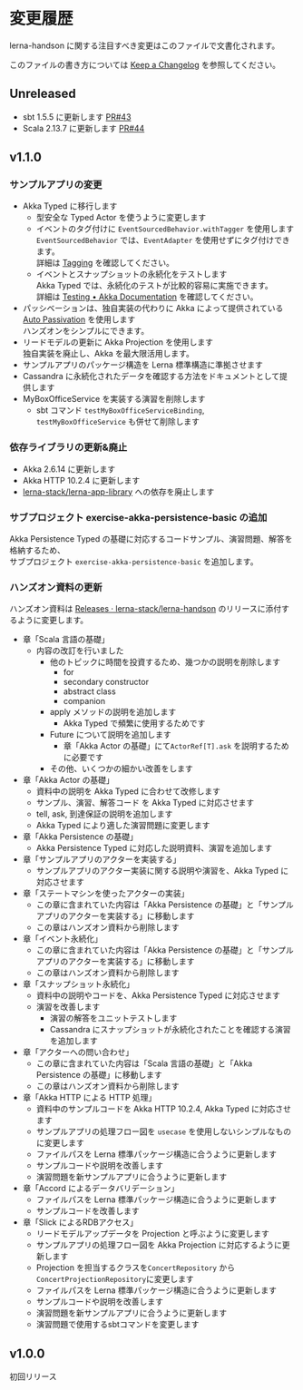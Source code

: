 # 変更履歴

lerna-handson に関する注目すべき変更はこのファイルで文書化されます。

このファイルの書き方については [Keep a Changelog](https://keepachangelog.com/ja/1.0.0/) を参照してください。

## Unreleased
- sbt 1.5.5 に更新します [PR#43](https://github.com/lerna-stack/lerna-handson/pull/43)
- Scala 2.13.7 に更新します [PR#44](https://github.com/lerna-stack/lerna-handson/pull/44)

## v1.1.0

### サンプルアプリの変更
- Akka Typed に移行します
  - 型安全な Typed Actor を使うように変更します
  - イベントのタグ付けに `EventSourcedBehavior.withTagger` を使用します  
    `EventSourcedBehavior` では、`EventAdapter` を使用せずにタグ付けできます。  
    詳細は [Tagging](https://doc.akka.io/docs/akka/current/typed/persistence.html#tagging) を確認してください。
  - イベントとスナップショットの永続化をテストします  
    Akka Typed では、永続化のテストが比較的容易に実施できます。  
    詳細は [Testing • Akka Documentation](https://doc.akka.io/docs/akka/current/typed/persistence-testing.html) を確認してください。
- パッシベーションは、独自実装の代わりに Akka によって提供されている [Auto Passivation](https://doc.akka.io/docs/akka/2.6.14/typed/cluster-sharding.html#automatic-passivation) を使用します  
  ハンズオンをシンプルにできます。
- リードモデルの更新に Akka Projection を使用します  
  独自実装を廃止し、Akka を最大限活用します。
- サンプルアプリのパッケージ構造を Lerna 標準構造に準拠させます
- Cassandra に永続化されたデータを確認する方法をドキュメントとして提供します
- MyBoxOfficeService を実装する演習を削除します
  - sbt コマンド `testMyBoxOfficeServiceBinding`, `testMyBoxOfficeService` も併せて削除します
  
### 依存ライブラリの更新&廃止
- Akka 2.6.14 に更新します
- Akka HTTP 10.2.4 に更新します
- [lerna-stack/lerna-app-library](https://github.com/lerna-stack/lerna-app-library) への依存を廃止します

### サブプロジェクト exercise-akka-persistence-basic の追加
Akka Persistence Typed の基礎に対応するコードサンプル、演習問題、解答を格納するため、  
サブプロジェクト `exercise-akka-persistence-basic` を追加します。

### ハンズオン資料の更新

ハンズオン資料は [Releases · lerna-stack/lerna-handson](https://github.com/lerna-stack/lerna-handson/releases) のリリースに添付するように変更します。

- 章「Scala 言語の基礎」
  - 内容の改訂を行いました
    - 他のトピックに時間を投資するため、幾つかの説明を削除します
      - for
      - secondary constructor
      - abstract class
      - companion
    - apply メソッドの説明を追加します
      - Akka Typed で頻繁に使用するためです
    - Future について説明を追加します
      - 章「Akka Actor の基礎」にて`ActorRef[T].ask` を説明するために必要です
    - その他、いくつかの細かい改善をします
- 章「Akka Actor の基礎」
  - 資料中の説明を Akka Typed に合わせて改修します
  - サンプル、演習、解答コード を Akka Typed に対応させます
  - tell, ask, 到達保証の説明を追加します
  - Akka Typed により適した演習問題に変更します
- 章「Akka Persistence の基礎」
  - Akka Persistence Typed に対応した説明資料、演習を追加します
- 章「サンプルアプリのアクターを実装する」
  - サンプルアプリのアクター実装に関する説明や演習を、Akka Typed に対応させます
- 章「ステートマシンを使ったアクターの実装」
  - この章に含まれていた内容は「Akka Persistence の基礎」と「サンプルアプリのアクターを実装する」に移動します
  - この章はハンズオン資料から削除します
- 章「イベント永続化」
  - この章に含まれていた内容は「Akka Persistence の基礎」と「サンプルアプリのアクターを実装する」に移動します
  - この章はハンズオン資料から削除します
- 章「スナップショット永続化」
  - 資料中の説明やコードを、Akka Persistence Typed に対応させます
  - 演習を改善します
    - 演習の解答をユニットテストします
    - Cassandra にスナップショットが永続化されたことを確認する演習を追加します
- 章「アクターへの問い合わせ」
  - この章に含まれていた内容は「Scala 言語の基礎」と「Akka Persistence の基礎」に移動します
  - この章はハンズオン資料から削除します
- 章「Akka HTTP による HTTP 処理」
  - 資料中のサンプルコードを Akka HTTP 10.2.4, Akka Typed に対応させます
  - サンプルアプリの処理フロー図を `usecase` を使用しないシンプルなものに変更します
  - ファイルパスを Lerna 標準パッケージ構造に合うように更新します
  - サンプルコードや説明を改善します
  - 演習問題を新サンプルアプリに合うように更新します
- 章「Accord によるデータバリデーション」
  - ファイルパスを Lerna 標準パッケージ構造に合うように更新します
  - サンプルコードを改善します
- 章「Slick によるRDBアクセス」
  - リードモデルアップデータを Projection と呼ぶように変更します
  - サンプルアプリの処理フロー図を Akka Projection に対応するように更新します
  - Projection を担当するクラスを`ConcertRepository` から `ConcertProjectionRepository`に変更します
  - ファイルパスを Lerna 標準パッケージ構造に合うように更新します
  - サンプルコードや説明を改善します
  - 演習問題を新サンプルアプリに合うように更新します
  - 演習問題で使用するsbtコマンドを変更します

## v1.0.0
初回リリース
